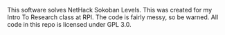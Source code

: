 This software solves NetHack Sokoban Levels.
This was created for my Intro To Research class at RPI.
The code is fairly messy, so be warned.
All code in this repo is licensed under GPL 3.0.
